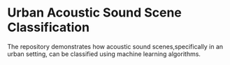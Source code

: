 # Urban Acoustic Sound Scene Classification

The repository demonstrates how acoustic sound scenes,specifically in an urban setting, can be classified using machine learning algorithms.
